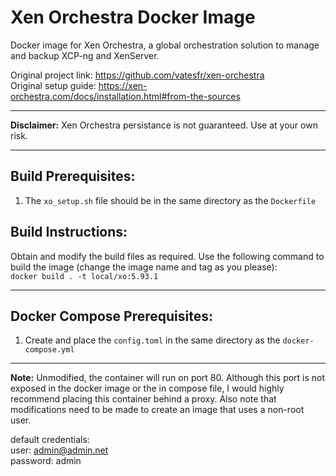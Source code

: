 # Xen Orchestra Docker Image
Docker image for Xen Orchestra, a global orchestration solution to manage and backup XCP-ng and XenServer.  
  
Original project link: https://github.com/vatesfr/xen-orchestra  
Original setup guide: https://xen-orchestra.com/docs/installation.html#from-the-sources
***
**Disclaimer:** Xen Orchestra persistance is not guaranteed. Use at your own risk.
***
## Build Prerequisites:  
1. The `xo_setup.sh` file should be in the same directory as the `Dockerfile`

## Build Instructions:  
Obtain and modify the build files as required. Use the following command to build the image (change the image name and tag as you please):  
`docker build . -t local/xo:5.93.1`
***
## Docker Compose Prerequisites:  
1. Create and place the `config.toml` in the same directory as the `docker-compose.yml`
***
**Note:** Unmodified, the container will run on port 80. Although this port is not exposed in the docker image or the in compose file, I would highly recommend placing this container behind a proxy. Also note that modifications need to be made to create an image that uses a non-root user.  

default credentials:  
user: admin@admin.net  
password: admin
